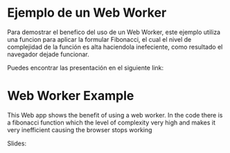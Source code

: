 # Ejemplo de un Web Worker

Para demostrar el benefico del uso de un Web Worker, este ejemplo utiliza una funcion para aplicar la formular Fibonacci, el cual el nivel de complejidad de la función es alta haciendola inefeciente, como resultado 
el navegador dejade funcionar. 

Puedes encontrar las presentación en el siguiente link:


# Web Worker Example

This Web app shows the benefit of using a web worker. In the code there is a fibonacci function which the level of complexity very high and makes it very inefficient causing the browser stops working

Slides: 
